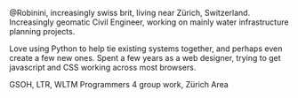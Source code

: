 @Robinini, increasingly swiss brit, living near Zürich, Switzerland. 
Increasingly geomatic Civil Engineer, working on mainly water infrastructure planning projects.

Love using Python to help tie existing systems together, and perhaps even create a few new ones.
Spent a few years as a web designer, trying to get javascript and CSS working across most browsers.

GSOH, LTR, WLTM Programmers 4 group work, Zürich Area

